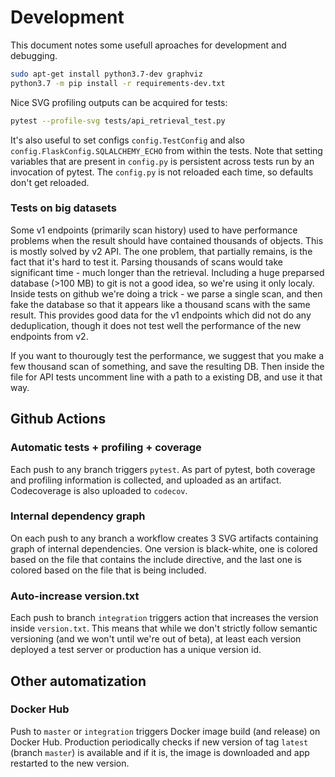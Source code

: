 # Development

This document notes some usefull aproaches for development and debugging.

```bash
sudo apt-get install python3.7-dev graphviz
python3.7 -m pip install -r requirements-dev.txt
```

Nice SVG profiling outputs can be acquired for tests:

```bash
pytest --profile-svg tests/api_retrieval_test.py
```

It's also useful to set configs `config.TestConfig` and also `config.FlaskConfig.SQLALCHEMY_ECHO` from within the tests.
Note that setting variables that are present in `config.py` is persistent across tests run by an invocation of pytest.
The `config.py` is not reloaded each time, so defaults don't get reloaded.



### Tests on big datasets

Some v1 endpoints (primarily scan history) used to have performance problems when the result should have contained thousands of objects. This is mostly solved by v2 API. The one problem, that partially remains, is the fact that it's hard to test it. Parsing thousands of scans would take significant time - much longer than the retrieval. Including a huge preparsed database (>100 MB) to git is not a good idea, so we're using it only localy. Inside tests on github we're doing a trick - we parse a single scan, and then fake the database so that it appears like a thousand scans with the same result. This provides good data for the v1 endpoints which did not do any deduplication, though it does not test well the performance of the new endpoints from v2.

If you want to thourougly test the performance, we suggest that you make a few thousand scan of something, and save the resulting DB. Then inside the file for API tests uncomment line with a path to a existing DB, and use it that way.

## Github Actions

### Automatic tests + profiling + coverage
Each push to any branch triggers `pytest`. As part of pytest, both coverage and profiling information is collected, and uploaded as an artifact. Codecoverage is also uploaded to `codecov`.

### Internal dependency graph

On each push to any branch a workflow creates 3 SVG artifacts containing graph of internal dependencies. One version is black-white, one is colored based on the file that contains the include directive, and the last one is colored based on the file that is being included.

### Auto-increase version.txt
Each push to branch `integration` triggers action that increases the version inside `version.txt`. This means that while we don't strictly follow semantic versioning (and we won't until we're out of beta), at least each version deployed a test server or production has a unique version id.

## Other automatization

### Docker Hub

Push to `master` or `integration` triggers Docker image build (and release) on Docker Hub. Production periodically checks if new version of tag `latest` (branch `master`) is available and if it is, the image is downloaded and app restarted to the new version.
